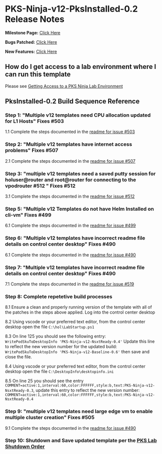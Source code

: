 # PKS-Ninja-v12-PksInstalled-0.2 Release Notes

**Milestone Page:** [Click Here](https://github.com/CNA-Tech/PKS-Ninja/milestone/1)

**Bugs Patched:** [Click Here](https://github.com/CNA-Tech/PKS-Ninja/issues?utf8=%E2%9C%93&q=label%3AAppliesTo%2FvAppTemplate%2Fv12-PksInstalled-0.1++milestone%3AMilestone6425+)

**New Features:** [Click Here](https://github.com/CNA-Tech/PKS-Ninja/issues?utf8=%E2%9C%93&q=label:enhancement/newFeature+label:AppliesTo/vAppTemplate/v12-PksInstalled++milestone:Milestone6425)

## How do I get access to a lab environment where I can run this template

Please see [Getting Access to a PKS Ninja Lab Environment](https://github.com/CNA-Tech/PKS-Ninja/tree/Pks1.4/Courses/GetLabAccess-LA8528)

## PksInstalled-0.2 Build Sequence Reference

### Step 1: "Multiple v12 templates need CPU allocation updated for L1 Hosts" Fixes #503

1.1 Complete the steps documented in the [readme for issue #503](../../../../Patches/503/readme.md)

### Step 2: "Multiple v12 templates have internet access problems" Fixes #507

2.1 Complete the steps documented in the [readme for issue #507](../../../../Patches/507/readme.md)

### Step 3: "multiple v12 templates need a saved putty session for holuser@router and root@router for connecting to the vpodrouter #512 " Fixes #512

3.1 Complete the steps documented in the [readme for issue #512](../../../../Patches/512/readme.md)

### Step 5: "Multiple v12 Templates do not have Helm Installed on cli-vm" Fixes #499

6.1 Complete the steps documented in the [readme for issue #499](../../../../Patches/499/readme.md)

### Step 6: "Multiple v12 templates have incorrect readme file details on control center desktop" Fixes #490

6.1 Complete the steps documented in the [readme for issue #490](../../../../Patches/490/readme.md)

### Step 7: "Multiple v12 templates have incorrect readme file details on control center desktop" Fixes #490

7.1 Complete the steps documented in the [readme for issue #519](../../../../Patches/519/readme.md)

### Step 8: Complete repetetive build processes

8.1 Ensure a clean and properly running version of the template with all of the patches in the steps above applied. Log into the control center desktop

8.2 Using vscode or your preferred text editor, from the control center desktop open the file `C:\hol\LabStartup.ps1`

8.3 On line 125 you should see the following entry: `WritePodSkuToDesktopInfo 'PKS-Ninja-v12-NsxtReady-0.4'` Update this line to reflect the new version number for the updated build: `WritePodSkuToDesktopInfo 'PKS-Ninja-v12-Baseline-0.6'` then save and close the file. 

8.4 Using vscode or your preferred text editor, from the control center desktop open the file `C:\DesktopInfo\desktopinfo.ini`

8.5 On line 25 you should see the entry `COMMENT=active:1,interval:60,color:FFFFFF,style:b,text:PKS-Ninja-v12-NsxtReady-0.3`, update this entry to reflect the new version number: `COMMENT=active:1,interval:60,color:FFFFFF,style:b,text:PKS-Ninja-v12-NsxtReady-0.4`

### Step 9: "multiple v12 templates need large edge vm to enable multiple cluster creation" Fixes #505

9.1 Complete the steps documented in the [readme for issue #490](../../../../Patches/505/readme.md)

### Step 10: Shutdown and Save updated template per the [PKS Lab Shutdown Order](https://confluence.eng.vmware.com/display/CNA/OneCloud+PKS+Lab+Startup+Optmization#OneCloudPKSLabStartupOptmization-PksLabShutdownOrder)